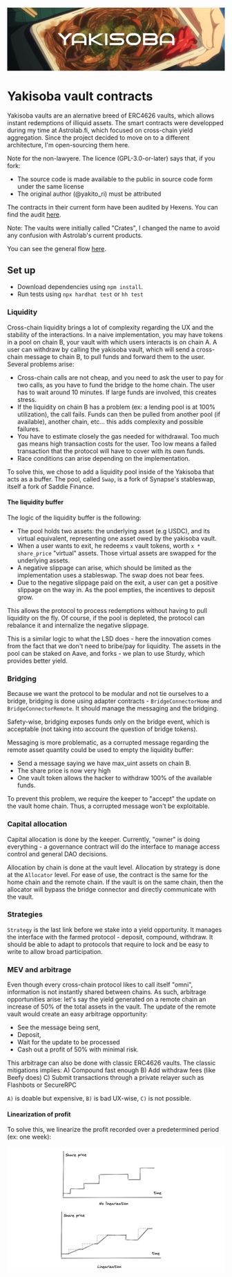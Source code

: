 ![Banner](./banner.png)

# Yakisoba vault contracts

Yakisoba vaults are an alernative breed of ERC4626 vaults, which allows instant redemptions of illiquid assets. The smart contracts were developped during my time at Astrolab.fi, which focused on cross-chain yield aggregation. Since the project decided to move on to a different architecture, I'm open-sourcing them here. 

Note for the non-lawyere. The licence (GPL-3.0-or-later) says that, if you fork:
- The source code is made available to the public in source code form under the same license
- The original author (@yakito_ri) must be attributed

The contracts in their current form have been audited by Hexens. You can find the audit [here](https://hexens.io/audits#astrolab).

Note: The vaults were initially called "Crates", I changed the name to avoid any confusion with Astrolab's current products.

You can see the general flow [here](https://miro.com/app/board/uXjVOkj2BwU=/?share_link_id=48973682126).

## Set up

- Download dependencies using `npm install`.
- Run tests using `npx hardhat test` or `hh test`

### Liquidity

Cross-chain liquidity brings a lot of complexity regarding the UX and the stability of the interactions. In a naive implementation, you may have tokens in a pool on chain B, your vault with which users interacts is on chain A. A user can withdraw by calling the yakisoba vault, which will send a cross-chain message to chain B, to pull funds and forward them to the user. Several problems arise:

- Cross-chain calls are not cheap, and you need to ask the user to pay for two calls, as you have to fund the bridge to the home chain.
  The user has to wait around 10 minutes. If large funds are involved, this creates stress.
- If the liquidity on chain B has a problem (ex: a lending pool is at 100% utilization), the call fails. Funds can then be pulled from another pool (if available), another chain, etc... this adds complexity and possible failures.
- You have to estimate closely the gas needed for withdrawal. Too much gas means high transaction costs for the user. Too low means a failed transaction that the protocol will have to cover with its own funds.
- Race conditions can arise depending on the implementation.

To solve this, we chose to add a liquidity pool inside of the Yakisoba that acts as a buffer. The pool, called `Swap`, is a fork of Synapse's stableswap, itself a fork of Saddle Finance.

#### **The liquidity buffer**

The logic of the liquidity buffer is the following:

- The pool holds two assets: the underlying asset (e.g USDC), and its virtual equivalent, representing one asset owed by the yakisoba vault.
- When a user wants to exit, he redeems `x` vault tokens, worth `x * share_price` "virtual" assets. Those virtual assets are swapped for the underlying assets.
- A negative slippage can arise, which should be limited as the implementation uses a stableswap. The swap does not bear fees.
- Due to the negative slippage paid on the exit, a user can get a positive slippage on the way in. As the pool empties, the incentives to deposit grow.

This allows the protocol to process redemptions without having to pull liquidity on the fly. Of course, if the pool is depleted, the protocol can rebalance it and internalize the negative slippage.

This is a similar logic to what the LSD does - here the innovation comes from the fact that we don't need to bribe/pay for liquidity. The assets in the pool can be staked on Aave, and forks - we plan to use Sturdy, which provides better yield.

### Bridging

Because we want the protocol to be modular and not tie ourselves to a bridge, bridging is done using adapter contracts - `BridgeConnectorHome` and `BridgeConnectorRemote`. It should manage the messaging and the bridging.

Safety-wise, bridging exposes funds only on the bridge event, which is acceptable (not taking into account the question of bridge tokens).

Messaging is more problematic, as a corrupted message regarding the remote asset quantity could be used to empty the liquidity buffer:

- Send a message saying we have max_uint assets on chain B.
- The share price is now very high
- One vault token allows the hacker to withdraw 100% of the available funds.

To prevent this problem, we require the keeper to "accept" the update on the vault home chain. Thus, a corrupted message won't be exploitable.

### Capital allocation

Capital allocation is done by the keeper. Currently, "owner" is doing everything - a governance contract will do the interface to manage access control and general DAO decisions.

Allocation by chain is done at the vault level. Allocation by strategy is done at the `Allocator` level. For ease of use, the contract is the same for the home chain and the remote chain. If the vault is on the same chain, then the allocator will bypass the bridge connector and directly communicate with the vault.

### Strategies

`Strategy` is the last link before we stake into a yield opportunity. It manages the interface with the farmed protocol - deposit, compound, withdraw. It should be able to adapt to protocols that require to lock and be easy to write to allow broad participation.

### MEV and arbitrage

Even though every cross-chain protocol likes to call itself "omni", information is not instantly shared between chains. As such, arbitrage opportunities arise: let's say the yield generated on a remote chain an increase of 50% of the total assets in the vault. The update of the remote vault would create an easy arbitrage opportunity:

- See the message being sent,
- Deposit,
- Wait for the update to be processed
- Cash out a profit of 50% with minimal risk.

This arbitrage can also be done with classic ERC4626 vaults. The classic mitigations implies:
A) Compound fast enough
B) Add withdraw fees (like Beefy does)
C) Submit transactions through a private relayer such as Flashbots or SecureRPC

`A)` is doable but expensive, `B)` is bad UX-wise, `C)` is not possible.

#### **Linearization of profit**

To solve this, we linearize the profit recorded over a predetermined period (ex: one week):

![./linearization.png](linearization.png)
